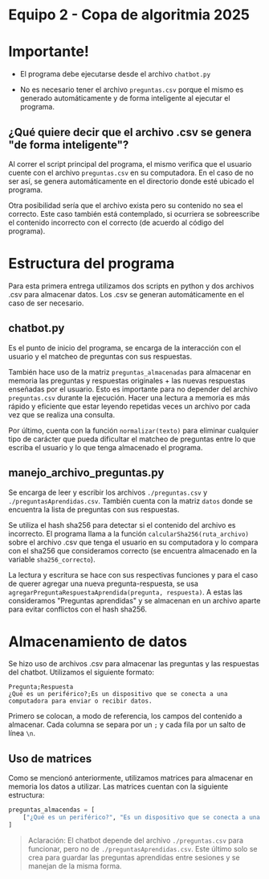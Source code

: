 # Equipo 2 - Copa de algoritmia 2025

# Importante!

* El programa debe ejecutarse desde el archivo `chatbot.py`

* No es necesario tener el archivo `preguntas.csv` porque el mismo es generado automáticamente y de forma inteligente al ejecutar el programa.

## ¿Qué quiere decir que el archivo .csv se genera "de forma inteligente"?

Al correr el script principal del programa, el mismo verifica que el usuario cuente con el archivo `preguntas.csv` en su computadora. En el caso de no ser así, se genera automáticamente en el directorio donde esté ubicado el programa.

Otra posibilidad sería que el archivo exista pero su contenido no sea el correcto. Este caso también está contemplado, si ocurriera se sobreescribe el contenido incorrecto con el correcto (de acuerdo al código del programa).

# Estructura del programa

Para esta primera entrega utilizamos dos scripts en python y dos archivos .csv para almacenar datos. Los .csv se generan automáticamente en el caso de ser necesario.

## chatbot.py
Es el punto de inicio del programa, se encarga de la interacción con el usuario y el matcheo de preguntas con sus respuestas.

También hace uso de la matriz `preguntas_almacenadas` para almacenar en memoria las preguntas y respuestas originales + las nuevas respuestas enseñadas por el usuario. Esto es importante para no depender del archivo `preguntas.csv` durante la ejecución. Hacer una lectura a memoria es más rápido y eficiente que estar leyendo repetidas veces un archivo por cada vez que se realiza una consulta.

Por último, cuenta con la función `normalizar(texto)` para eliminar cualquier tipo de carácter que pueda dificultar el matcheo de preguntas entre lo que escriba el usuario y lo que tenga almacenado el programa.

## manejo_archivo_preguntas.py

Se encarga de leer y escribir los archivos `./preguntas.csv` y `./preguntasAprendidas.csv`. También cuenta con la matriz `datos` donde se encuentra la lista de preguntas con sus respuestas.

Se utiliza el hash sha256 para detectar si el contenido del archivo es incorrecto. El programa llama a la función `calcularSha256(ruta_archivo)` sobre el archivo .csv que tenga el usuario en su computadora y lo compara con el sha256 que consideramos correcto (se encuentra almacenado en la variable `sha256_correcto`).

La lectura y escritura se hace con sus respectivas funciones y para el caso de querer agregar una nueva pregunta-respuesta, se usa `agregarPreguntaRespuestaAprendida(pregunta, respuesta)`. A estas las consideramos "Preguntas aprendidas" y se almacenan en un archivo aparte para evitar conflictos con el hash sha256.

# Almacenamiento de datos

Se hizo uso de archivos .csv para almacenar las preguntas y las respuestas del chatbot. Utilizamos el siguiente formato:

```
Pregunta;Respuesta
¿Qué es un periférico?;Es un dispositivo que se conecta a una computadora para enviar o recibir datos.
```

Primero se colocan, a modo de referencia, los campos del contenido a almacenar. Cada columna se separa por un `;` y cada fila por un salto de línea `\n`.

## Uso de matrices

Como se mencionó anteriormente, utilizamos matrices para almacenar en memoria los datos a utilizar. Las matrices cuentan con la siguiente estructura:

```py
preguntas_almacendas = [
    ["¿Qué es un periférico?", "Es un dispositivo que se conecta a una computadora para enviar o recibir datos."]
]
```

> Aclaración: El chatbot depende del archivo `./preguntas.csv` para funcionar, pero no de `./preguntasAprendidas.csv`. Este último solo se crea para guardar las preguntas aprendidas entre sesiones y se manejan de la misma forma.
